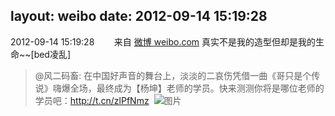 layout: weibo
date: 2012-09-14 15:19:28
---
2012-09-14 15:19:28  &nbsp;&nbsp;&nbsp;&nbsp;&nbsp;&nbsp; 来自 <a href="http://weibo.com/" rel="nofollow">微博 weibo.com</a>
真实不是我的造型但却是我的生命~~[bed凌乱]
>  @风二码畜: 在中国好声音的舞台上，淡淡的二哀伤凭借一曲《哥只是个传说》嗨爆全场，最终成为【杨坤】老师的学员。快来测测你将是哪位老师的学员吧：http://t.cn/zlPfNmz ​​​
>  ![图片](https://ww2.sinaimg.cn/large/6d2a6003jw1dww2ol1chvj.jpg)
